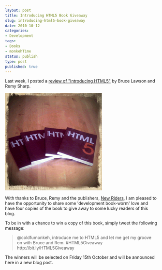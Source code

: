 ```yaml
---
layout: post
title: Introducing HTML5 Book Giveaway
slug: introducing-html5-book-giveaway
date: 2010-10-12
categories:
- Development
tags:
- Books
- monkehTime
status: publish
type: post
published: true
---
```

<p>Last week, I posted a <a title="View the post Introducing HTML5 Book Review" href="http://www.mattgifford.co.uk/introducing-html5-book-review/" target="_self">review of "Introducing HTML5"</a> by Bruce Lawson and Remy Sharp.</p>
<p><img title="Introducing HTML5 Book Giveaway" src="/assets/uploads/2010/10/HTML5BookGiveaway.gif" alt="Introducing HTML5 Book Giveaway" /></p>
<p>With thanks to Bruce, Remy and the publishers, <a title="Visit New Riders" href="http://www.newriders.com" target="_blank">New Riders</a>, I am pleased to have the opportunity to share some 'development book-worm' love and have four copies of the book to give away to some lucky readers of this blog.</p>
<p>To be in with a chance to win a copy of this book, simply tweet the following message:</p>
<blockquote><p>@coldfumonkeh, introduce me to HTML5 and let me get my groove on with Bruce and Rem. #HTML5Giveaway http://bit.ly/HTML5Giveaway</p></blockquote>
<p>The winners will be selected on Friday 15th October and will be announced here in a new blog post.</p>
